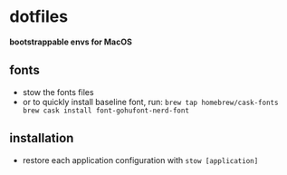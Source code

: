 # dotfiles
__bootstrappable envs for MacOS__

## fonts 
- stow the fonts files
- or to quickly install baseline font, run:
	`brew tap homebrew/cask-fonts
	 brew cask install font-gohufont-nerd-font`

## installation
- restore each application configuration with `stow [application]`

